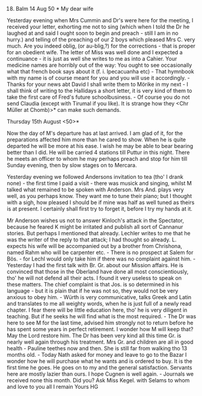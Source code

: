 18. Balm 14 Aug 50
 <Wednesday>*
My dear wife

Yesterday evening when Mrs Cummin and Dr's were here for the meeting, I received your letter, exhorting me not to sing (which when I told the Dr he laughed at and said I ought soon to begin and preach - still I am in no hurry.) and telling of the preaching of our 2 boys which pleased Mrs C. very much. Are you indeed oblig‚ (or au-blig‚?) for the corrections - that is proper for an obedient wife. The letter of Miss was well done and I expected a continuance - it is just as well she writes to me as into a Cahier. Your medicine names are horribly out of the way: You ought to see occasionally what that french book says about it (f. i. Ipecacuanha etc) - That hymnbook with my name is of course meant for you and you will use it accordingly. - Thanks for your news abt David I shall write them to Mörike in my next - I shall think of writing to the Hallidays a short letter, it is very kind of them to take the first care of Fred's future schoolbusiness. - Of course you do not send Claudia (except with Tirumal if you like). It is strange how they <Chr Müller at Chomb)>* can make such demands.

 Thursday 15th August <50>*

Now the day of M's departure has at last arrived. I am glad of it, for the preparations affected him more than he cared to show. When he is quite departed he will be more at his ease. I wish he may be able to bear bearing better than I did. He will be carried 4 stations till Puttur in this night. There he meets an officer to whom he may perhaps preach and stop for him till Sunday evening, then by slow stages on to Mercara.

Yesterday evening we followed Andersons invitation to tea (tho' I drank none) - the first time I paid a visit - there was musick and singing, whilst M talked what remained to be spoken with Anderson. Mrs And. plays very well, as you perhaps know. They want me to tune their piano; but I thought with a sigh, how pleased I should be if mine was half as well tuned as theirs is at present. I certainly shall first try to forget it, before I try my hands at it.

Mr Anderson wishes us not to answer Kinloch's attack in the Spectator, because he feared K might be irritated and publish all sort of Cannanur stories. But perhaps I mentioned that already. Lechler writes to me that he was the writer of the reply to that attack; I had thought so already. L. expects his wife will be accompanied out by a brother from Chrishona, named Rahm who will be carpenter etc. - There is no prospect at Salem for Bös. - for Lechl would only take him if there was no complaint against him. - Yesterday I had the first talk with Br. Gr. about our Mission affairs. He is convinced that those in the Oberland have done all most conscientiously, tho' he will not defend all their acts. I found it very useless to speak on these matters. The chief complaint is that Jos. is so determined in his language - but it is plain that if he was not so, they would not be very anxious to obey him. - Würth is very communicative, talks Greek and Latin and translates to me all weighty words, when he is just full of a newly read chapter. I fear there will be little education here, tho' he is very diligent in teaching. But if he seeks he will find what is the most required. - The Dr was here to see M for the last time, advised him strongly not to return before he has spent some years in perfect retirement. I wonder how M will keep that? May the Lord restore him. The Dr has been very kind all this time Gr. is nearly well again through his treatment. Mrs Gr. and children are all in good health - Pauline teethes now and then. She is still far from walking tho 13 months old. - Today Nath asked for money and leave to go to the Bazar I wonder how he will purchase what he wants and is ordered to buy. It is the first time he goes. He goes on to my and the general satisfaction. Servants here are mostly lazier than ours. I hope Cugnen is well again. - Journals we received none this month. Did you? Ask Miss Kegel. with Selams to whom and love to you all I remain
 Yours HG

